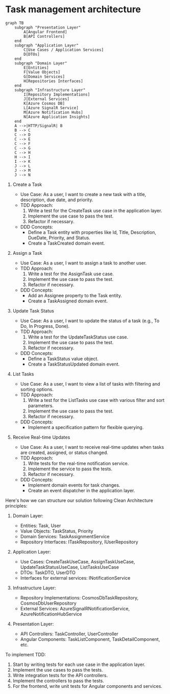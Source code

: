 # Task management architecture

```mermaid
graph TB
    subgraph "Presentation Layer"
        A[Angular Frontend]
        B[API Controllers]
    end
    subgraph "Application Layer"
        C[Use Cases / Application Services]
        D[DTOs]
    end
    subgraph "Domain Layer"
        E[Entities]
        F[Value Objects]
        G[Domain Services]
        H[Repositories Interfaces]
    end
    subgraph "Infrastructure Layer"
        I[Repository Implementations]
        J[External Services]
        K[Azure Cosmos DB]
        L[Azure SignalR Service]
        M[Azure Notification Hubs]
        N[Azure Application Insights]
    end
    A -->|HTTP/SignalR| B
    B --> C
    C --> D
    C --> E
    C --> F
    C --> G
    C --> H
    H --> I
    I --> K
    J --> L
    J --> M
    J --> N

```

1. Create a Task
   - Use Case: As a user, I want to create a new task with a title, description, due date, and priority.
   - TDD Approach:
     1. Write a test for the CreateTask use case in the application layer.
     2. Implement the use case to pass the test.
     3. Refactor if necessary.
   - DDD Concepts:
     - Define a Task entity with properties like Id, Title, Description, DueDate, Priority, and Status.
     - Create a TaskCreated domain event.

2. Assign a Task
   - Use Case: As a user, I want to assign a task to another user.
   - TDD Approach:
     1. Write a test for the AssignTask use case.
     2. Implement the use case to pass the test.
     3. Refactor if necessary.
   - DDD Concepts:
     - Add an Assignee property to the Task entity.
     - Create a TaskAssigned domain event.

3. Update Task Status
   - Use Case: As a user, I want to update the status of a task (e.g., To Do, In Progress, Done).
   - TDD Approach:
     1. Write a test for the UpdateTaskStatus use case.
     2. Implement the use case to pass the test.
     3. Refactor if necessary.
   - DDD Concepts:
     - Define a TaskStatus value object.
     - Create a TaskStatusUpdated domain event.

4. List Tasks
   - Use Case: As a user, I want to view a list of tasks with filtering and sorting options.
   - TDD Approach:
     1. Write a test for the ListTasks use case with various filter and sort parameters.
     2. Implement the use case to pass the test.
     3. Refactor if necessary.
   - DDD Concepts:
     - Implement a specification pattern for flexible querying.

5. Receive Real-time Updates
   - Use Case: As a user, I want to receive real-time updates when tasks are created, assigned, or status changed.
   - TDD Approach:
     1. Write tests for the real-time notification service.
     2. Implement the service to pass the tests.
     3. Refactor if necessary.
   - DDD Concepts:
     - Implement domain events for task changes.
     - Create an event dispatcher in the application layer.

Here's how we can structure our solution following Clean Architecture principles:

1. Domain Layer:
   - Entities: Task, User
   - Value Objects: TaskStatus, Priority
   - Domain Services: TaskAssignmentService
   - Repository Interfaces: ITaskRepository, IUserRepository

2. Application Layer:
   - Use Cases: CreateTaskUseCase, AssignTaskUseCase, UpdateTaskStatusUseCase, ListTasksUseCase
   - DTOs: TaskDTO, UserDTO
   - Interfaces for external services: INotificationService

3. Infrastructure Layer:
   - Repository Implementations: CosmosDbTaskRepository, CosmosDbUserRepository
   - External Services: AzureSignalRNotificationService, AzureNotificationHubService

4. Presentation Layer:
   - API Controllers: TaskController, UserController
   - Angular Components: TaskListComponent, TaskDetailComponent, etc.

To implement TDD:

1. Start by writing tests for each use case in the application layer.
2. Implement the use cases to pass the tests.
3. Write integration tests for the API controllers.
4. Implement the controllers to pass the tests.
5. For the frontend, write unit tests for Angular components and services.
